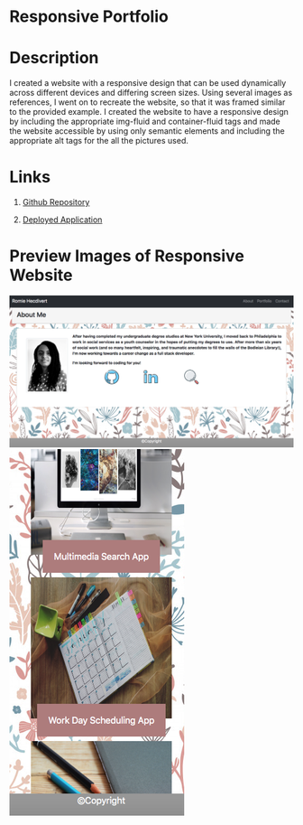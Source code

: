 # Responsive Portfolio

# Description

I created a website with a responsive design that can be used dynamically across different devices and differing screen sizes. Using several images as references, I  went on to recreate the website, so that it was framed similar to the provided example. I created the website to have a responsive design by including the appropriate img-fluid and container-fluid tags and made the website accessible by using only semantic elements and including the appropriate alt tags for the all the pictures used.

# Links

1. [Github Repository](https://github.com/rh9891/ResponsivePortfolio/)

2. [Deployed Application](https://rh9891.github.io/ResponsivePortfolio/)

# Preview Images of Responsive Website

<img src="assets/images/aboutPreview.png">

<img src="assets/images/portfolioPreview.png">

